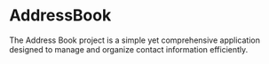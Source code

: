 # AddressBook
The Address Book project is a simple yet comprehensive application designed to manage and organize contact information efficiently.
